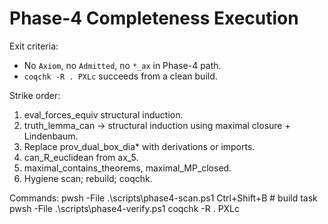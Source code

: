 ﻿# Phase-4 Completeness Execution

Exit criteria:
- No `Axiom`, no `Admitted`, no `*_ax` in Phase-4 path.
- `coqchk -R . PXLc` succeeds from a clean build.

Strike order:
1) eval_forces_equiv  structural induction.
2) truth_lemma_can → structural induction using maximal closure + Lindenbaum.
3) Replace prov_dual_box_dia* with derivations or imports.
4) can_R_euclidean from ax_5.
5) maximal_contains_theorems, maximal_MP_closed.
6) Hygiene scan; rebuild; coqchk.

Commands:
  pwsh -File .\scripts\phase4-scan.ps1
  Ctrl+Shift+B   # build task
  pwsh -File .\scripts\phase4-verify.ps1
  coqchk -R . PXLc
